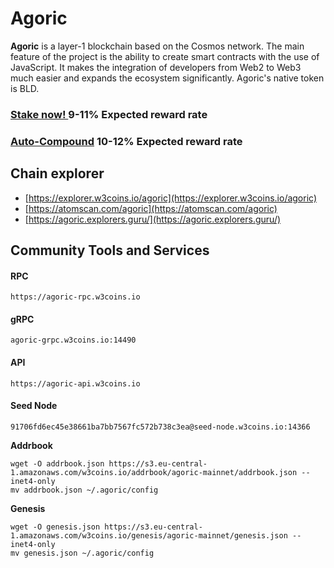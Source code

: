 # Agoric

**Agoric** is a layer-1 blockchain based on the Cosmos network. The main feature of the project is the ability to create smart contracts with the use of JavaScript. It makes the integration of developers from Web2 to Web3 much easier and expands the ecosystem significantly. Agoric's native token is BLD.

### [Stake now! ](https://wallet.keplr.app/chains/agoric?modal=validator\&chain=agoric-3\&validator\_address=agoricvaloper1tfmed8ueaxrmdsvkecrae6renyxjct8xwdkes5\&referral=true) 9-11% Expected reward rate

### [**Auto-Compound**](https://restake.app/agoric/agoricvaloper1tfmed8ueaxrmdsvkecrae6renyxjct8xwdkes5/stake)  **10-12**% Expected reward rate

## **Chain explorer**

* [https://explorer.w3coins.io/agoric](https://explorer.w3coins.io/agoric)
* [https://atomscan.com/agoric](https://atomscan.com/agoric)
* [https://agoric.explorers.guru/](https://agoric.explorers.guru/)

## Community Tools and Services

#### **RPC**

```
https://agoric-rpc.w3coins.io
```

#### **gRPC**

```
agoric-grpc.w3coins.io:14490
```

#### **API**

```
https://agoric-api.w3coins.io
```

#### **Seed Node**

```
91706fd6ec45e38661ba7bb7567fc572b738c3ea@seed-node.w3coins.io:14366
```

**Addrbook**

```
wget -O addrbook.json https://s3.eu-central-1.amazonaws.com/w3coins.io/addrbook/agoric-mainnet/addrbook.json --inet4-only
mv addrbook.json ~/.agoric/config
```

**Genesis**

```
wget -O genesis.json https://s3.eu-central-1.amazonaws.com/w3coins.io/genesis/agoric-mainnet/genesis.json --inet4-only
mv genesis.json ~/.agoric/config
```
